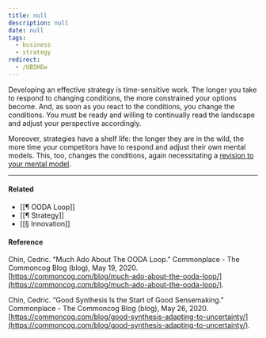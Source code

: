 ```yaml
---
title: null
description: null
date: null
tags:
  - business
  - strategy
redirect:
  - /UB5HEw
---
```


Developing an effective strategy is time-sensitive work. The longer you take to respond to changing conditions, the more constrained your options become. And, as soon as you react to the conditions, you change the conditions. You must be ready and willing to continually read the landscape and adjust your perspective accordingly.

Moreover, strategies have a shelf life: the longer they are in the wild, the more time your competitors have to respond and adjust their own mental models. This, too, changes the conditions, again necessitating a [revision to your mental model](https://publish.obsidian.md/mobydiction/strategy+is+about+developing+perspective).

---

#### Related

- [[¶ OODA Loop]]
- [[¶ Strategy]]
- [[§ Innovation]]

#### Reference

Chin, Cedric. “Much Ado About The OODA Loop.” Commonplace - The Commoncog Blog (blog), May 19, 2020. [https://commoncog.com/blog/much-ado-about-the-ooda-loop/](https://commoncog.com/blog/much-ado-about-the-ooda-loop/).

Chin, Cedric. “Good Synthesis Is the Start of Good Sensemaking.” Commonplace - The Commoncog Blog (blog), May 26, 2020. [https://commoncog.com/blog/good-synthesis-adapting-to-uncertainty/](https://commoncog.com/blog/good-synthesis-adapting-to-uncertainty/).
